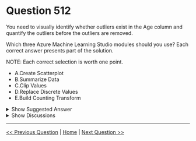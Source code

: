 # Question 512

You need to visually identify whether outliers exist in the Age column and quantify the outliers before the outliers are removed.

Which three Azure Machine Learning Studio modules should you use? Each correct answer presents part of the solution.

NOTE: Each correct selection is worth one point.

- A.Create Scatterplot
- B.Summarize Data
- C.Clip Values
- D.Replace Discrete Values
- E.Build Counting Transform

<details>
  <summary>Show Suggested Answer</summary>

<strong>ABC</strong><br>

<p>B: To have a global view, the summarize data module can be used. Add the module and connect it to the data set that needs to be visualized.</p>
<p>A: One way to quickly identify Outliers visually is to create scatter plots.</p>
<p>C: The easiest way to treat the outliers in Azure ML is to use the Clip Values module. It can identify and optionally replace data values that are above or below a specified threshold.</p>
<p>You can use the Clip Values module in Azure Machine Learning Studio, to identify and optionally replace data values that are above or below a specified threshold. This is useful when you want to remove outliers or replace them with a mean, a constant, or other substitute value.</p>
<p>Reference:</p>
<p>https://blogs.msdn.microsoft.com/azuredev/2017/05/27/data-cleansing-tools-in-azure-machine-learning/ https://docs.microsoft.com/en-us/azure/machine-learning/studio-module-reference/clip-values</p>

</details>

<details>
  <summary>Show Discussions</summary>

<blockquote><p><strong>concernedCitizen</strong> <code>(Fri 14 Jan 2022 17:10)</code> - <em>Upvotes: 13</em></p><p>Option C is a method to fix outliers, not visualize them</p></blockquote>
<blockquote><p><strong>Sjefen</strong> <code>(Mon 18 Sep 2023 12:19)</code> - <em>Upvotes: 3</em></p><p>That&#x27;s not a problem, the combination of the 3 answers are supposed to do the required actions, not every option doing everything.</p></blockquote>
<blockquote><p><strong>phdykd</strong> <code>(Sun 25 Aug 2024 22:49)</code> - <em>Upvotes: 1</em></p><p>The &quot;Clip Values&quot; module in Azure Machine Learning Studio is used to limit the values in a column to a specified range. This can be useful in cases where there are extreme values that need to be limited to a certain threshold. However, this module does not identify or quantify outliers in a dataset. Therefore, it would not be useful for the task of identifying and quantifying outliers in the &quot;Age&quot; column.</p></blockquote>
<blockquote><p><strong>phdykd</strong> <code>(Sun 25 Aug 2024 22:48)</code> - <em>Upvotes: 3</em></p><p>The three Azure Machine Learning Studio modules that should be used to visually identify and quantify outliers in the Age column before they are removed are:

A. Create Scatterplot: This module can be used to create a scatter plot of the data, which allows for visual identification of outliers.

B. Summarize Data: This module can be used to calculate basic statistics for the Age column, such as mean, median, standard deviation, and quartiles, which can help to identify outliers.

E. Build Counting Transform: This module can be used to create a frequency distribution of the Age column, which can help to identify outliers that occur with low frequency.

Therefore, the correct answers are A, B, and E. The modules C and D are not relevant for identifying and quantifying outliers in the Age column.</p></blockquote>

<blockquote><p><strong>BTAB</strong> <code>(Mon 15 Jul 2024 12:35)</code> - <em>Upvotes: 1</em></p><p>Each correct answer presents part of the solution.  Therefore, the question asks to visualize before removing. Since A &amp; B are visualizations, and C does the removing, all 3 answers are part of the solution.  But we need to do A &amp; B before we utilize C.  Answer is correct.

This brings up a good point with Microsoft tests. Make sure to understand sequencing questions vs. questions that say each answer PRESENTS part of the solution.</p></blockquote>

<blockquote><p><strong>TheCyanideLancer</strong> <code>(Sat 22 Jul 2023 05:37)</code> - <em>Upvotes: 1</em></p><p>The give answer seems to be right, below text from documentation regarding clip values module - 
https://docs.microsoft.com/en-us/previous-versions/azure/machine-learning/studio-module-reference/clip-values

Module overview
This article describes how to use the Clip Values module in Machine Learning Studio (classic), to identify and optionally replace data values that are above or below a specified threshold. This is useful when you want to remove outliers or replace them with a mean, a constant, or other substitute value</p></blockquote>

<blockquote><p><strong>RyanTsai</strong> <code>(Sun 19 Mar 2023 16:09)</code> - <em>Upvotes: 4</em></p><p>ans: A,B,E</p></blockquote>
<blockquote><p><strong>bdsrca</strong> <code>(Tue 28 Feb 2023 15:39)</code> - <em>Upvotes: 4</em></p><p>. Create Scatterplot
.Summarize Data
.Build Counting Transform</p></blockquote>
<blockquote><p><strong>Lucario95</strong> <code>(Wed 23 Nov 2022 12:04)</code> - <em>Upvotes: 2</em></p><p>QUESTION &quot;You need to visually identify whether outliers exist in the Age column and quantify the outliers BEFORE the outliers are removed.&quot;

Thus answer C is part of the answer</p></blockquote>

<blockquote><p><strong>hima618</strong> <code>(Sun 20 Mar 2022 07:30)</code> - <em>Upvotes: 2</em></p><p>question is only about visualization, so option c is incorrect.</p></blockquote>
<blockquote><p><strong>Laredo</strong> <code>(Sat 21 May 2022 02:02)</code> - <em>Upvotes: 8</em></p><p>solution is correct
1. visually identify whether outliers exist in the Age column and
2. quantify the outliers before 
3. the outliers are removed.</p></blockquote>
<blockquote><p><strong>kty</strong> <code>(Sun 25 Sep 2022 18:38)</code> - <em>Upvotes: 1</em></p><p>I agree</p></blockquote>
<blockquote><p><strong>Dasist</strong> <code>(Tue 27 Sep 2022 17:19)</code> - <em>Upvotes: 1</em></p><p>They ask to identify and visualize the outliers. Removing them is not asked. Therefore it&#x27;s only A and B</p></blockquote>
<blockquote><p><strong>Dasist</strong> <code>(Wed 28 Sep 2022 12:52)</code> - <em>Upvotes: 3</em></p><p>Seems like it cannot be only A and B as the question ask THREE modules not two. Then I must agree with C. Question is ambiguous</p></blockquote>

</details>

---

[<< Previous Question](question_511.md) | [Home](../index.md) | [Next Question >>](question_513.md)
